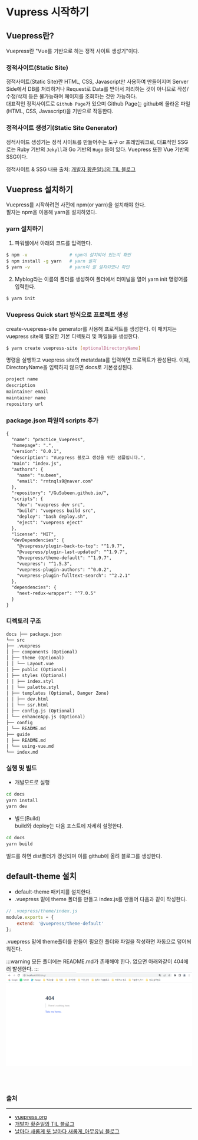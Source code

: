 # Vupress 시작하기

## Vuepress란?
Vuepress란 "Vue를 기반으로 하는 정적 사이트 생성기"이다.

### 정적사이트(Static Site)
정적사이트(Static Site)란 HTML, CSS, Javascript만 사용하여 만들어지며 Server Side에서 DB를 처리하거나 Request로 Data를 받아서 처리하는 것이 아니므로 작성/수정/삭제 등은 불가능하며 페이지를 조회하는 것만 가능하다.  
대표적인 정적사이트로 `Github Page`가 있으며 Github Page는 github에 올라온 파일(HTML, CSS, Javascript)을 기반으로 작동한다.  


### 정적사이트 생성기(Static Site Generator)
정적사이드 생성기는 정적 사이트를 만들어주는 도구 or 프레임워크로, 대표적인 SSG로는 Ruby 기반의 `Jekyll`과 Go 기반의 `Hugo` 등이 있다. Vuepress 또한 Vue 기반의 SSG이다. 

정적사이트 & SSG 내용 출처: [개발자 황준일님의 TIL 블로그](https://junilhwang.github.io/TIL/Vuepress/Starter/#%E1%84%8C%E1%85%A5%E1%86%BC%E1%84%8C%E1%85%A5%E1%86%A8-%E1%84%89%E1%85%A1%E1%84%8B%E1%85%B5%E1%84%90%E1%85%B3-static-site)  

## Vuepress 설치하기
Vuepress를 시작하려면 사전에 npm(or yarn)을 설치해야 한다.  
필자는 npm을 이용해 yarn을 설치하였다.

### yarn 설치하기
1. 파워쉘에서 아래의 코드를 입력한다.
```Bash
$ npm -v                # npm이 설치되어 있는지 확인
$ npm install -g yarn   # yarn 설치
$ yarn -v               # yarn이 잘 설치되었나 확인
```

2. Myblog라는 이름의 폴더를 생성하여 폴더에서 터미널을 열어 yarn init 명령어를 입력한다.
```Bash
$ yarn init
```

### Vuepress Quick start 방식으로 프로젝트 생성 
create-vuepress-site generator를 사용해 프로젝트를 생성한다. 이 패키지는 vuepress site에 필요한 기본 디렉토리 및 파일들을 생성한다.  
```Bash
$ yarn create vuepress-site [optionalDirectoryName]
```
명령을 실행하고 vuepress site의 metatdata를 입력하면 프로젝트가 완성된다.
이때, DirectoryName을 입력하지 않으면 docs로 기본생성된다.

```bash
project name
description
maintainer email
maintainer name
repository url
```

### package.json 파일에 scripts 추가

```json{12,13,14}
{
  "name": "practice_Vuepress",
  "homepage": ".",
  "version": "0.0.1",
  "description": "Vuepress 블로그 생성을 위한 샘플입니다.",
  "main": "index.js",
  "authors": {
    "name": "subeen",
    "email": "rntnqls9@naver.com"
  },
  "repository": "/GuSubeen.github.io/",
  "scripts": {
    "dev": "vuepress dev src",
    "build": "vuepress build src",
    "deploy": "bash deploy.sh",
    "eject": "vuepress eject"
  },
  "license": "MIT",
  "devDependencies": {
    "@vuepress/plugin-back-to-top": "^1.9.7",
    "@vuepress/plugin-last-updated": "^1.9.7",
    "@vuepress/theme-default": "^1.9.7",
    "vuepress": "^1.5.3",
    "vuepress-plugin-authors": "^0.0.2",
    "vuepress-plugin-fulltext-search": "^2.2.1"
  },
  "dependencies": {
    "next-redux-wrapper": "^7.0.5"
  }
}

```

### 디렉토리 구조
```
docs ├── package.json 
└── src 
├── .vuepress 
│ ├── components (Optional) 
│ ├── theme (Optional) 
│ │ └── Layout.vue 
│ ├── public (Optional) 
│ ├── styles (Optional) 
│ │ ├── index.styl 
│ │ └── palette.styl 
│ ├── templates (Optional, Danger Zone) 
│ │ ├── dev.html 
│ │ └── ssr.html 
│ ├── config.js (Optional) 
│ └── enhanceApp.js (Optional) 
├── config 
│ └── README.md 
├── guide 
│ ├── README.md 
│ └── using-vue.md 
└── index.md
```

### 실행 및 빌드
- 개발모드로 실행
```bash
cd docs
yarn install
yarn dev
```

- 빌드(Build)  
build와 deploy는 다음 포스트에 자세히 설명한다.
```bash
cd docs
yarn build
```
빌드를 하면 dist폴더가 갱신되며 이를 github에 올려 블로그를 생성한다.

## default-theme 설치
- default-theme 패키지를 설치한다.  
- .vuepress 밑에 theme 폴더를 만들고 index.js를 만들어 다음과 같이 작성한다. 
```js
// .vuepress/theme/index.js
module.exports = {
    extend: '@vuepress/theme-default'
};
```
.vuepress 밑에 theme폴더를 만들어 필요한 폴더와 파일을 작성하면 자동으로 덮어씌워진다.

:::warning
모든 폴더에는 README.md가 존재해야 한다. 없으면 아래와같이 404에러 발생한다.
:::
![](/images/noreadme.png)

<br><br>

### 출처
---
- [vuepress.org](https://vuepress.vuejs.org/guide/getting-started.html#prerequisites)  
- [개발자 황준일의 TIL 블로그](https://junilhwang.github.io/TIL/Vuepress/Starter/#%E1%84%83%E1%85%A9%E1%86%BC%E1%84%8C%E1%85%A5%E1%86%A8-%E1%84%89%E1%85%A1%E1%84%8B%E1%85%B5%E1%84%90%E1%85%B3-dynamic-site)  
- [날마다 새롭게 또 날마다 새롭게_아무유님 블로그](https://muyu.tistory.com/entry/Vuepress-%EC%8B%9C%EC%9E%91%ED%95%98%EA%B8%B0)  